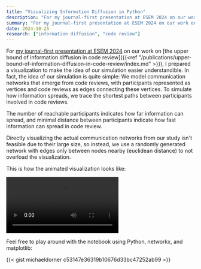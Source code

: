 ```yaml
---
title: "Visualizing Information Diffusion in Python"
description: "For my journal-first presentation at ESEM 2024 on our work on the upper bound of information diffusion in code review, I prepared a visualization to make the idea of our simulation easier understandible. In this blogpost, you can find the Python code for the visualization."
summary: "For my journal-first presentation at ESEM 2024 on our work on the upper bound of information diffusion in code review, I prepared a visualization to make the idea of our simulation easier understandible. In this blogpost, you can find the Python code for the visualization."
date: 2024-10-25
research: ["information diffusion", "code review"]
---
```


For [my journal-first presentation at ESEM 2024](https://conf.researchr.org/details/esem-2024/esem-2024-journal-first/5/The-upper-bound-of-information-diffusion-in-code-review) on our work on [the upper bound of information diffusion in code review]({{<ref "/publications/upper-bound-of-information-diffusion-in-code-review/index.md" >}}), I prepared a visualization to make the idea of our simulation easier understandible. In fact, the idea of our simulation is quite simple: We model communication networks that emerge from code reviews, with participants represented as vertices and code reviews as edges connecting these vertices. To simulate how information spreads, we trace the shortest paths between participants involved in code reviews.

The number of reachable participants indicates how far information can spread, and minimal distance between participants indicate how fast information can spread in code review.

Directly visualizing the actual communication networks from our study isn't feasible due to their large size, so instead, we use a randomly generated network with edges only between nodes nearby (euclidean distance) to not overload the visualization.

This is how the animated visualization looks like:

<video controls>
    <source src="visualizing-information-diffusion.mp4" type="video/mp4">
</video>

Feel free to play around with the notebook using Python, networkx, and matplotlib:

{{< gist michaeldorner c53147e36319b10676d33bc47252ab99 >}}
